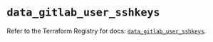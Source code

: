 # `data_gitlab_user_sshkeys`

Refer to the Terraform Registry for docs: [`data_gitlab_user_sshkeys`](https://registry.terraform.io/providers/gitlabhq/gitlab/18.1.0/docs/data-sources/user_sshkeys).
